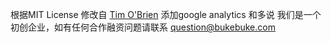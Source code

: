 根据MIT License 修改自 [Tim O'Brien](https://github.com/t413/SinglePaged)  添加google analytics 和多说
我们是一个初创企业，如有任何合作融资问题请联系 question@bukebuke.com